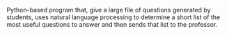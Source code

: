 Python-based program that, give a large file of questions generated by students, uses natural language processing to determine a short list of the most useful questions to answer and then sends that list to the professor.
